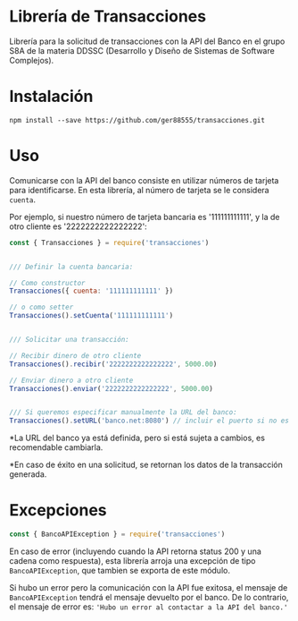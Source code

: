 # Librería de Transacciones

Librería para la solicitud de transacciones con la API del Banco en el grupo S8A de la materia DDSSC (Desarrollo y Diseño de Sistemas de Software Complejos).

# Instalación

```
npm install --save https://github.com/ger88555/transacciones.git
```

# Uso

Comunicarse con la API del banco consiste en utilizar números de tarjeta para identificarse. En esta librería, al número de tarjeta se le considera `cuenta`.

Por ejemplo, si nuestro número de tarjeta bancaria es '111111111111', y la de otro cliente es '2222222222222222':

```javascript
const { Transacciones } = require('transacciones')


/// Definir la cuenta bancaria:

// Como constructor
Transacciones({ cuenta: '111111111111' })

// o como setter
Transacciones().setCuenta('111111111111')


/// Solicitar una transacción:

// Recibir dinero de otro cliente
Transacciones().recibir('2222222222222222', 5000.00)

// Enviar dinero a otro cliente
Transacciones().enviar('2222222222222222', 5000.00)


/// Si queremos especificar manualmente la URL del banco:
Transacciones().setURL('banco.net:8080') // incluir el puerto si no es 80

```

*La URL del banco ya está definida, pero si está sujeta a cambios, es recomendable cambiarla.

*En caso de éxito en una solicitud, se retornan los datos de la transacción generada.

# Excepciones

```javascript
const { BancoAPIException } = require('transacciones')
```

En caso de error (incluyendo cuando la API retorna status 200 y una cadena como respuesta), esta librería arroja una excepción de tipo `BancoAPIException`, que tambien se exporta de este módulo.

Si hubo un error pero la comunicación con la API fue exitosa, el mensaje de `BancoAPIException` tendrá el mensaje devuelto por el banco. De lo contrario, el mensaje de error es: `'Hubo un error al contactar a la API del banco.'`
